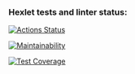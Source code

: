 ### Hexlet tests and linter status:
[![Actions Status](https://github.com/Fedinyak/frontend-project-lvl2/workflows/hexlet-check/badge.svg)](https://github.com/Fedinyak/frontend-project-lvl2/actions)

[![Maintainability](https://api.codeclimate.com/v1/badges/475cb9b9a453ad1f9f08/maintainability)](https://codeclimate.com/github/Fedinyak/frontend-project-lvl2/maintainability)

[![Test Coverage](https://api.codeclimate.com/v1/badges/475cb9b9a453ad1f9f08/test_coverage)](https://codeclimate.com/github/Fedinyak/frontend-project-lvl2/test_coverage)
